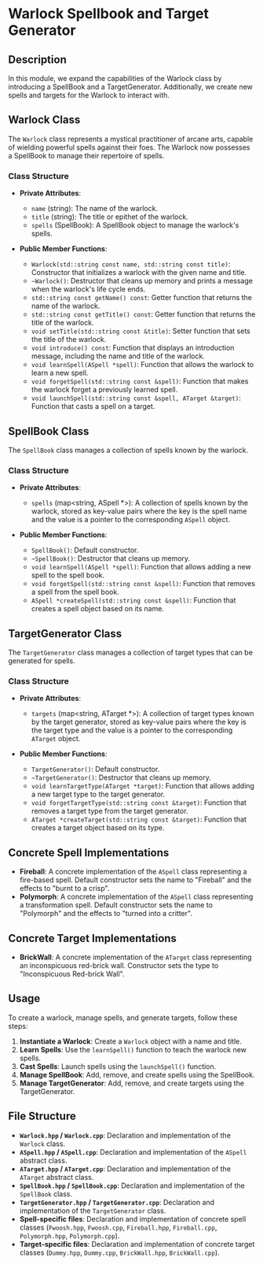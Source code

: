 # Warlock Spellbook and Target Generator

## Description

In this module, we expand the capabilities of the Warlock class by introducing a SpellBook and a TargetGenerator. Additionally, we create new spells and targets for the Warlock to interact with.

## Warlock Class

The `Warlock` class represents a mystical practitioner of arcane arts, capable of wielding powerful spells against their foes. The Warlock now possesses a SpellBook to manage their repertoire of spells.

### Class Structure

- **Private Attributes**:
  - `name` (string): The name of the warlock.
  - `title` (string): The title or epithet of the warlock.
  - `spells` (SpellBook): A SpellBook object to manage the warlock's spells.

- **Public Member Functions**:
  - `Warlock(std::string const name, std::string const title)`: Constructor that initializes a warlock with the given name and title.
  - `~Warlock()`: Destructor that cleans up memory and prints a message when the warlock's life cycle ends.
  - `std::string const getName() const`: Getter function that returns the name of the warlock.
  - `std::string const getTitle() const`: Getter function that returns the title of the warlock.
  - `void setTitle(std::string const &title)`: Setter function that sets the title of the warlock.
  - `void introduce() const`: Function that displays an introduction message, including the name and title of the warlock.
  - `void learnSpell(ASpell *spell)`: Function that allows the warlock to learn a new spell.
  - `void forgetSpell(std::string const &spell)`: Function that makes the warlock forget a previously learned spell.
  - `void launchSpell(std::string const &spell, ATarget &target)`: Function that casts a spell on a target.

## SpellBook Class

The `SpellBook` class manages a collection of spells known by the warlock.

### Class Structure

- **Private Attributes**:
  - `spells` (map<string, ASpell *>): A collection of spells known by the warlock, stored as key-value pairs where the key is the spell name and the value is a pointer to the corresponding `ASpell` object.

- **Public Member Functions**:
  - `SpellBook()`: Default constructor.
  - `~SpellBook()`: Destructor that cleans up memory.
  - `void learnSpell(ASpell *spell)`: Function that allows adding a new spell to the spell book.
  - `void forgetSpell(std::string const &spell)`: Function that removes a spell from the spell book.
  - `ASpell *createSpell(std::string const &spell)`: Function that creates a spell object based on its name.

## TargetGenerator Class

The `TargetGenerator` class manages a collection of target types that can be generated for spells.

### Class Structure

- **Private Attributes**:
  - `targets` (map<string, ATarget *>): A collection of target types known by the target generator, stored as key-value pairs where the key is the target type and the value is a pointer to the corresponding `ATarget` object.

- **Public Member Functions**:
  - `TargetGenerator()`: Default constructor.
  - `~TargetGenerator()`: Destructor that cleans up memory.
  - `void learnTargetType(ATarget *target)`: Function that allows adding a new target type to the target generator.
  - `void forgetTargetType(std::string const &target)`: Function that removes a target type from the target generator.
  - `ATarget *createTarget(std::string const &target)`: Function that creates a target object based on its type.

## Concrete Spell Implementations

- **Fireball**: A concrete implementation of the `ASpell` class representing a fire-based spell. Default constructor sets the name to "Fireball" and the effects to "burnt to a crisp".
- **Polymorph**: A concrete implementation of the `ASpell` class representing a transformation spell. Default constructor sets the name to "Polymorph" and the effects to "turned into a critter".

## Concrete Target Implementations

- **BrickWall**: A concrete implementation of the `ATarget` class representing an inconspicuous red-brick wall. Constructor sets the type to "Inconspicuous Red-brick Wall".

## Usage

To create a warlock, manage spells, and generate targets, follow these steps:

1. **Instantiate a Warlock**: Create a `Warlock` object with a name and title.
2. **Learn Spells**: Use the `learnSpell()` function to teach the warlock new spells.
3. **Cast Spells**: Launch spells using the `launchSpell()` function.
4. **Manage SpellBook**: Add, remove, and create spells using the SpellBook.
5. **Manage TargetGenerator**: Add, remove, and create targets using the TargetGenerator.

## File Structure

- **`Warlock.hpp` / `Warlock.cpp`**: Declaration and implementation of the `Warlock` class.
- **`ASpell.hpp` / `ASpell.cpp`**: Declaration and implementation of the `ASpell` abstract class.
- **`ATarget.hpp` / `ATarget.cpp`**: Declaration and implementation of the `ATarget` abstract class.
- **`SpellBook.hpp` / `SpellBook.cpp`**: Declaration and implementation of the `SpellBook` class.
- **`TargetGenerator.hpp` / `TargetGenerator.cpp`**: Declaration and implementation of the `TargetGenerator` class.
- **Spell-specific files**: Declaration and implementation of concrete spell classes (`Fwoosh.hpp`, `Fwoosh.cpp`, `Fireball.hpp`, `Fireball.cpp`, `Polymorph.hpp`, `Polymorph.cpp`).
- **Target-specific files**: Declaration and implementation of concrete target classes (`Dummy.hpp`, `Dummy.cpp`, `BrickWall.hpp`, `BrickWall.cpp`).
